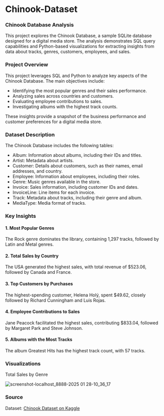 # Chinook-Dataset

### Chinook Database Analysis

This project explores the Chinook Database, a sample SQLite database designed for a digital media store. The analysis demonstrates SQL query capabilities and Python-based visualizations for extracting insights from data about tracks, genres, customers, employees, and sales.

### Project Overview

This project leverages SQL and Python to analyze key aspects of the Chinook Database. The main objectives include:

- Identifying the most popular genres and their sales performance.
- Analyzing sales across countries and customers.
- Evaluating employee contributions to sales.
- Investigating albums with the highest track counts.

These insights provide a snapshot of the business performance and customer preferences for a digital media store.

### Dataset Description

The Chinook Database includes the following tables:

- Album: Information about albums, including their IDs and titles.
- Artist: Metadata about artists.
- Customer: Details about customers, such as their names, email addresses, and country.
- Employee: Information about employees, including their roles.
- Genre: Music genres available in the store.
- Invoice: Sales information, including customer IDs and dates.
- InvoiceLine: Line items for each invoice.
- Track: Metadata about tracks, including their genre and album.
- MediaType: Media format of tracks.

### Key Insights

#### 1. Most Popular Genres

The Rock genre dominates the library, containing 1,297 tracks, followed by Latin and Metal genres.

#### 2. Total Sales by Country

The USA generated the highest sales, with total revenue of $523.06, followed by Canada and France.

#### 3. Top Customers by Purchases

The highest-spending customer, Helena Holý, spent $49.62, closely followed by Richard Cunningham and Luis Rojas.

#### 4. Employee Contributions to Sales

Jane Peacock facilitated the highest sales, contributing $833.04, followed by Margaret Park and Steve Johnson.

#### 5. Albums with the Most Tracks

The album Greatest Hits has the highest track count, with 57 tracks.

### Visualizations
Total Sales by Genre

![screenshot-localhost_8888-2025 01 28-10_36_17](https://github.com/user-attachments/assets/404015ba-208b-436e-8c09-b4e462c9806a)

### Source

Dataset: [Chinook Dataset on Kaggle](https://www.kaggle.com/datasets/ranasabrii/chinook)
